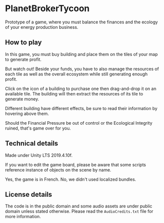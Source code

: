 # PlanetBrokerTycoon
Prototype of a game, where you must balance the finances and the ecology of your energy production business.

## How to play
In this game, you must buy building and place them on the tiles of your map to generate profit.

But watch out! Beside your funds, you have to also manage the resources of each tile as well as the overall ecosystem while still generating enough profit.

Click on the icon of a building to purchase one then drag-and-drop it on an available tile. The building will then extract the resources of its tile to generate money.

Different building have different effects, be sure to read their information by hovering above them.

Should the Financial Pressure be out of control or the Ecological Integrity ruined, that's game over for you.

## Technical details
Made under Unity LTS 2019.4.10f.

If you want to edit the game board, please be aware that some scripts reference instance of objects on the scene by name.

Yes, the game is in French. No, we didn't used localized bundles.

## License details
The code is in the public domain and some audio assets are under public domain unless stated otherwise. Please read the `AudioCredits.txt` file for more information.
